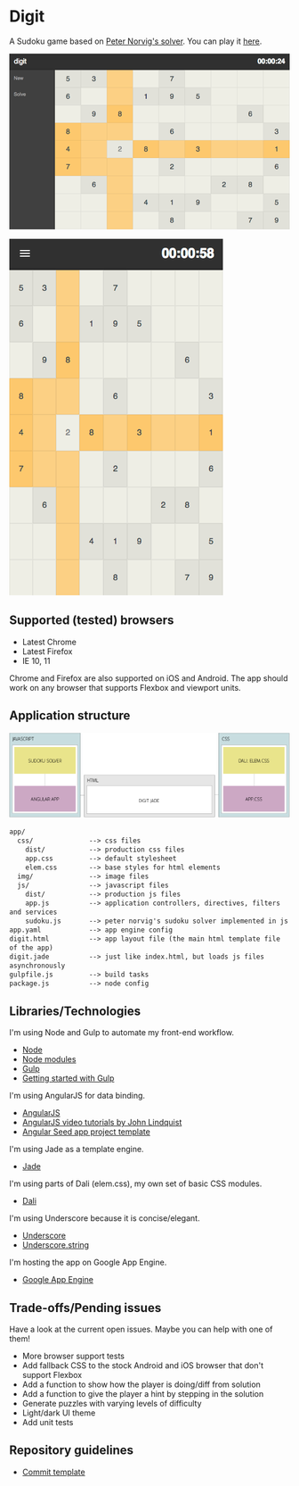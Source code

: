 # Digit

A Sudoku game based on [Peter Norvig's solver](http://norvig.com/sudoku.html). You can play it [here](http://digit-sudoku.appspot.com/).

![Digit on Google Nexus 7 2, Chrome](/app/img/digit-nexus72.png?raw=true "Digit on Google Nexus 7 2, Chrome")

![Digit on Google Nexus 4, Chrome](/app/img/digit-nexus4.png?raw=true "Digit on Google Nexus 4, Chrome")

## Supported (tested) browsers

- Latest Chrome
- Latest Firefox
- IE 10, 11

Chrome and Firefox are also supported on iOS and Android. The app should work on any browser that supports Flexbox and viewport units.

## Application structure

![Digit architecture](/app/img/digit-arch.png?raw=true "Digit architecture")

    app/
      css/              --> css files
        dist/           --> production css files
        app.css         --> default stylesheet
        elem.css        --> base styles for html elements
      img/              --> image files
      js/               --> javascript files
        dist/           --> production js files
        app.js          --> application controllers, directives, filters and services
        sudoku.js       --> peter norvig's sudoku solver implemented in js
    app.yaml            --> app engine config
    digit.html          --> app layout file (the main html template file of the app)
    digit.jade          --> just like index.html, but loads js files asynchronously
    gulpfile.js         --> build tasks
    package.js          --> node config

## Libraries/Technologies

I'm using Node and Gulp to automate my front-end workflow.

- [Node](http://nodejs.org/api/)
- [Node modules](https://github.com/joyent/node/wiki/modules)
- [Gulp](http://gulpjs.com/)
- [Getting started with Gulp](http://travismaynard.com/writing/getting-started-with-gulp)

I'm using AngularJS for data binding.

- [AngularJS](http://angularjs.org/)
- [AngularJS video tutorials by John Lindquist](http://www.egghead.io/)
- [Angular Seed app project template](https://github.com/angular/angular-seed)

I'm using Jade as a template engine.

- [Jade](https://github.com/visionmedia/jade)

I'm using parts of Dali (elem.css), my own set of basic CSS modules.

- [Dali](https://github.com/melhosseiny/dali)

I'm using Underscore because it is concise/elegant.

- [Underscore](http://underscorejs.org/)
- [Underscore.string](https://github.com/epeli/underscore.string)

I'm hosting the app on Google App Engine.

- [Google App Engine](https://developers.google.com/appengine/)

## Trade-offs/Pending issues

Have a look at the current open issues. Maybe you can help with one of them!

  - More browser support tests
  - Add fallback CSS to the stock Android and iOS browser that don't support Flexbox
  - Add a function to show how the player is doing/diff from solution
  - Add a function to give the player a hint by stepping in the solution
  - Generate puzzles with varying levels of difficulty
  - Light/dark UI theme
  - Add unit tests

## Repository guidelines

- [Commit template](http://programmers.stackexchange.com/questions/42110/can-you-recommend-a-good-commit-message-template-guidelines-to-enforce-in-the)
